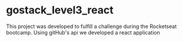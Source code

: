 # gostack_level3_react
This project was developed to fulfill a challenge during the Rocketseat bootcamp.
Using gitHub's api we developed a react application
